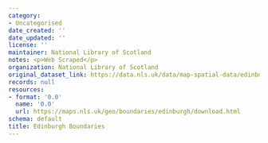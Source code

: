 ```yaml
---
category:
- Uncategorised
date_created: ''
date_updated: ''
license: ''
maintainer: National Library of Scotland
notes: <p>Web Scraped</p>
organization: National Library of Scotland
original_dataset_link: https://data.nls.uk/data/map-spatial-data/edinburgh-boundaries/
records: null
resources:
- format: '0.0'
  name: '0.0'
  url: https://maps.nls.uk/geo/boundaries/edinburgh/download.html
schema: default
title: Edinburgh Boundaries
---
```

